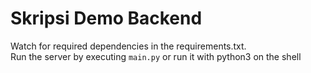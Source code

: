 # Skripsi Demo Backend

Watch for required dependencies in the requirements.txt.  
Run the server by executing `main.py` or run it with python3 on the shell
